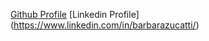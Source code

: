 [Github Profile](https://github.com/barbarazucatti/)
[Linkedin Profile] (https://www.linkedin.com/in/barbarazucatti/)
